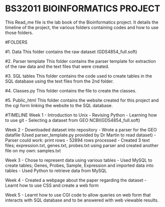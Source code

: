 # BS32011 BIOINFORMATICS PROJECT

This Read_me file is the lab book of the Bioinformatics project. It details the timeline of the project, the various folders containing codes and how to use those folders.

#FOLDERS


#1. Data
This folder contains the raw dataset (GDS4854_full.soft)

#2. Parser template
This folder contains the parser template for extraction of the raw data and the text files that were created.

#3. SQL tables
This folder contains the code used to create tables in the SQL database using the text files from the 2nd folder.

#4. Classes.py
This folder contains the file to create the classes. 

#5. Public_html
This folder contains the website created for this project and the cgi form linking the website to the SQL database.



#TIMELINE
Week 1 - Introduction to Unix
       - Revising Python
       - Learning how to use git
       - Selecting a dataset from GEO NCBI(GDS4854_full.soft)
       
Week 2 - Downloaded dataset into repository
       - Wrote a parser for the GEO datafile (Used parser_template.py provided by Dr Martin to read dataset)
       - Parser could work: print rows - 52894 rows processed
       - Created 3 text files; expression.txt, genes.txt, probes.txt using parser and created another file on my own: samples.txt

Week 3 - Chose to represent data using various tables
       - Used MySQL to create tables; Genes, Probes, Sample, Expression and imported data into tables
       - Used Python to retrieve data from MySQL

Week 4 - Created a webpage about the paper regarding the dataset
       - Learnt how to use CSS and create a web form

Week 5 - Learnt how to use CGI code to allow queries on web form that interacts with SQL database and to be answered with web viewable results. 
